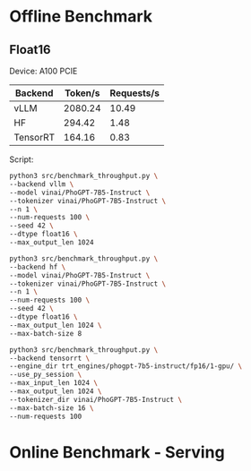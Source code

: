 # Offline Benchmark

## Float16

Device: A100 PCIE

| Backend  | Token/s | Requests/s |
|----------|---------|------------|
| vLLM     | 2080.24 | 10.49      |
| HF       | 294.42  | 1.48       |
| TensorRT | 164.16  | 0.83       |

Script:

```bash
python3 src/benchmark_throughput.py \
--backend vllm \
--model vinai/PhoGPT-7B5-Instruct \
--tokenizer vinai/PhoGPT-7B5-Instruct \
--n 1 \
--num-requests 100 \
--seed 42 \
--dtype float16 \
--max_output_len 1024
```

```bash
python3 src/benchmark_throughput.py \
--backend hf \
--model vinai/PhoGPT-7B5-Instruct \
--tokenizer vinai/PhoGPT-7B5-Instruct \
--n 1 \
--num-requests 100 \
--seed 42 \
--dtype float16 \
--max_output_len 1024 \
--max-batch-size 8
```

```bash
python3 src/benchmark_throughput.py \
--backend tensorrt \
--engine_dir trt_engines/phogpt-7b5-instruct/fp16/1-gpu/ \
--use_py_session \
--max_input_len 1024 \
--max_output_len 1024 \
--tokenizer_dir vinai/PhoGPT-7B5-Instruct \
--max-batch-size 16 \
--num-requests 100
```

# Online Benchmark - Serving
